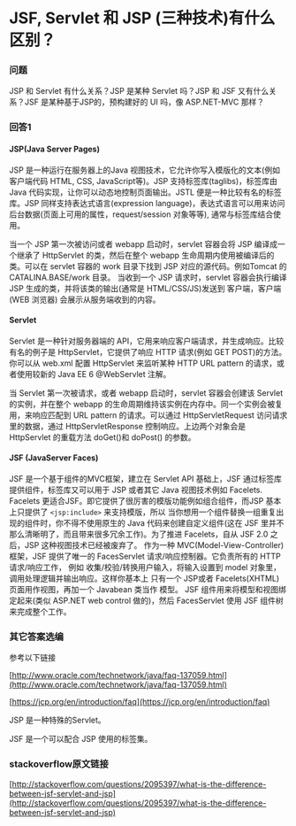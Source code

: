 # JSF, Servlet 和 JSP (三种技术)有什么区别？

### 问题
JSP 和 Servlet 有什么关系？JSP 是某种 Servlet 吗？JSP 和 JSF 又有什么关系？JSF 是某种基于JSP的，预构建好的 UI 吗，像
ASP.NET-MVC 那样？

### 回答1

#### JSP(Java Server Pages)

JSP 是一种运行在服务器上的Java 视图技术，它允许你写入模版化的文本(例如客户端代码 HTML, CSS, JavaScript等)。JSP 支持标签库(taglibs)，标签库由Java 代码实现，让你可以动态地控制页面输出。JSTL 便是一种比较有名的标签库。JSP 同样支持表达式语言(expression language)，表达式语言可以用来访问后台数据(页面上可用的属性，request/session 对象等等), 通常与标签库结合使用。

当一个 JSP 第一次被访问或者 webapp 启动时，servlet 容器会将 JSP 编译成一个继承了 HttpServlet 的类，然后在整个 webapp 生命周期内使用被编译后的类。可以在 servlet 容器的 work 目录下找到 JSP 对应的源代码。例如Tomcat 的 CATALINA.BASE/work 目录。
当收到一个 JSP 请求时，servlet 容器会执行编译 JSP 生成的类，并将该类的输出(通常是 HTML/CSS/JS)发送到 客户端，客户端(WEB 浏览器) 会展示从服务端收到的内容。

#### Servlet

Servlet 是一种针对服务器端的 API，它用来响应客户端请求，并生成响应。比较有名的例子是 HttpServlet，它提供了响应 HTTP 请求(例如 GET POST)的方法。你可以从 web.xml 配置 HttpServlet 来监听某种 HTTP URL pattern 的请求，或者使用较新的 Java EE 6 @WebServlet 注解。

当 Servlet 第一次被请求，或者 webapp 启动时，servlet 容器会创建该 Servlet 的实例，并在整个 webapp 的生命周期维持该实例在内存中。同一个实例会被复用，来响应匹配到 URL pattern 的请求。可以通过 HttpServletRequest 访问请求里的数据，通过 HttpServletResponse 控制响应。上边两个对象会是 HttpServlet 的重载方法 doGet()和 doPost() 的参数。

#### JSF (JavaServer Faces)

JSF 是一个基于组件的MVC框架，建立在 Servlet API 基础上，JSF 通过标签库提供组件，标签库又可以用于 JSP 或者其它 Java 视图技术例如 Facelets. Facelets 更适合JSF。即它提供了很厉害的模版功能例如组合组件，而JSP 基本上只提供了 `<jsp:include>` 来支持模版，所以
当你想用一个组件替换一组重复出现的组件时，你不得不使用原生的 Java 代码来创建自定义组件(这在 JSF 里并不那么清晰明了，而且带来很多冗余工作)。为了推进 Facelets，自从 JSF 2.0 之后，JSP 这种视图技术已经被废弃了。
作为一种 MVC(Model-View-Controller)框架，JSF 提供了唯一的 FacesServlet 请求/响应控制器。它负责所有的 HTTP 请求/响应工作，
例如 收集/校验/转换用户输入，将输入设置到 model 对象里，调用处理逻辑并输出响应。这样你基本上 只有一个 JSP或者 Facelets(XHTML) 页面用作视图，再加一个 Javabean 类当作 模型。 JSF 组件用来将模型和视图绑定起来(类似 ASP.NET web control 做的)，然后 FacesServlet 使用 JSF 组件树来完成整个工作。

### 其它答案选编

参考以下链接

[http://www.oracle.com/technetwork/java/faq-137059.html](http://www.oracle.com/technetwork/java/faq-137059.html)

[https://jcp.org/en/introduction/faq](https://jcp.org/en/introduction/faq)

JSP 是一种特殊的Servlet。

JSF 是一个可以配合 JSP 使用的标签集。

### stackoverflow原文链接

[http://stackoverflow.com/questions/2095397/what-is-the-difference-between-jsf-servlet-and-jsp](http://stackoverflow.com/questions/2095397/what-is-the-difference-between-jsf-servlet-and-jsp)
